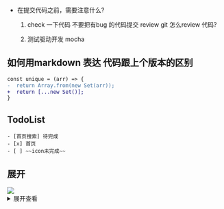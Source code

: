 - 在提交代码之前，需要注意什么?
    1. check 一下代码 不要把有bug 的代码提交
        review git 怎么review 代码?

    2. 测试驱动开发 mocha

## 如何用markdown 表达 代码跟上个版本的区别
```diff
const unique = (arr) => {
-  return Array.from(new Set(arr));
+  return [...new Set()];
}
```

## TodoList


    - [首页搜索] 待完成
    - [x] 首页
    - [ ] ~~icon未完成~~

## 展开

<img src="https://sf3-ttcdn-tos.pstatp.com/img/user-avatar/5f23db3950d58a607f35495cea91e6e6~300x300.image">

<details>
    <summary>展开查看</summary>
    这是展开后的内容
</details>
